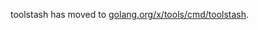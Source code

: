 toolstash has moved to [golang.org/x/tools/cmd/toolstash](https://godoc.org/golang.org/x/tools/cmd/toolstash).
